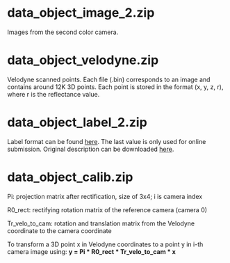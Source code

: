 # data_object_image_2.zip
Images from the second color camera.

# data_object_velodyne.zip
Velodyne scanned points. Each file (.bin) corresponds to an image and contains around 12K 3D points.
Each point is stored in the format (x, y, z, r), where r is the reflectance value.

# data_object_label_2.zip
Label format can be found [here](https://github.com/NVIDIA/DIGITS/blob/v4.0.0-rc.3/digits/extensions/data/objectDetection/README.md#label-format).
The last value is only used for online submission. Original description can be downloaded [here](https://s3.eu-central-1.amazonaws.com/avg-kitti/devkit_object.zip).



# data_object_calib.zip
Pi: projection matrix after rectification, size of 3x4; i is camera index

R0_rect: rectifying rotation matrix of the reference camera (camera 0)

Tr_velo_to_cam: rotation and translation matrix from the Velodyne coordinate to the camera coordinate

To transform a 3D point x in Velodyne coordinates to a point y in i-th camera image using: **y = Pi * R0_rect * Tr_velo_to_cam * x**